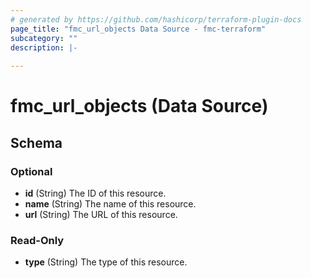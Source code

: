 ```yaml
---
# generated by https://github.com/hashicorp/terraform-plugin-docs
page_title: "fmc_url_objects Data Source - fmc-terraform"
subcategory: ""
description: |-
  
---
```


# fmc_url_objects (Data Source)





<!-- schema generated by tfplugindocs -->
## Schema

### Optional

- **id** (String) The ID of this resource.
- **name** (String) The name of this resource.
- **url** (String) The URL of this resource.

### Read-Only

- **type** (String) The type of this resource.


